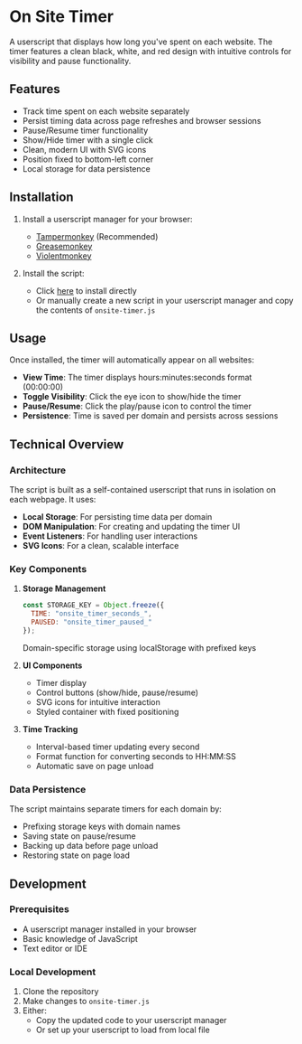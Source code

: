 # On Site Timer

A userscript that displays how long you've spent on each website. The timer features a clean black, white, and red design with intuitive controls for visibility and pause functionality.

## Features

- Track time spent on each website separately
- Persist timing data across page refreshes and browser sessions
- Pause/Resume timer functionality
- Show/Hide timer with a single click
- Clean, modern UI with SVG icons
- Position fixed to bottom-left corner
- Local storage for data persistence

## Installation

1. Install a userscript manager for your browser:
   - [Tampermonkey](https://www.tampermonkey.net/) (Recommended)
   - [Greasemonkey](https://addons.mozilla.org/en-US/firefox/addon/greasemonkey/)
   - [Violentmonkey](https://violentmonkey.github.io/)

2. Install the script:
   - Click [here](https://raw.githubusercontent.com/bittricky/onsite-timer/main/onsite-timer.js) to install directly
   - Or manually create a new script in your userscript manager and copy the contents of `onsite-timer.js`

## Usage

Once installed, the timer will automatically appear on all websites:

- **View Time**: The timer displays hours:minutes:seconds format (00:00:00)
- **Toggle Visibility**: Click the eye icon to show/hide the timer
- **Pause/Resume**: Click the play/pause icon to control the timer
- **Persistence**: Time is saved per domain and persists across sessions

## Technical Overview

### Architecture

The script is built as a self-contained userscript that runs in isolation on each webpage. It uses:

- **Local Storage**: For persisting time data per domain
- **DOM Manipulation**: For creating and updating the timer UI
- **Event Listeners**: For handling user interactions
- **SVG Icons**: For a clean, scalable interface

### Key Components

1. **Storage Management**
   ```javascript
   const STORAGE_KEY = Object.freeze({
     TIME: "onsite_timer_seconds_",
     PAUSED: "onsite_timer_paused_"
   });
   ```
   Domain-specific storage using localStorage with prefixed keys

2. **UI Components**
   - Timer display
   - Control buttons (show/hide, pause/resume)
   - SVG icons for intuitive interaction
   - Styled container with fixed positioning

3. **Time Tracking**
   - Interval-based timer updating every second
   - Format function for converting seconds to HH:MM:SS
   - Automatic save on page unload

### Data Persistence

The script maintains separate timers for each domain by:
- Prefixing storage keys with domain names
- Saving state on pause/resume
- Backing up data before page unload
- Restoring state on page load

## Development

### Prerequisites

- A userscript manager installed in your browser
- Basic knowledge of JavaScript
- Text editor or IDE

### Local Development

1. Clone the repository
2. Make changes to `onsite-timer.js`
3. Either:
   - Copy the updated code to your userscript manager
   - Or set up your userscript to load from local file